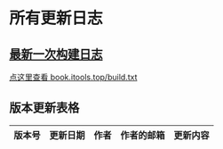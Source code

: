 # 所有更新日志
## [最新一次构建日志](build.txt)
[点这里查看  book.itools.top/build.txt](http://book.itools.top/build.txt)

## 版本更新表格

| 版本号 | 更新日期 | 作者 | 作者的邮箱 | 更新内容 |
| ------ | -------- | ---- | ---------- | -------- |
